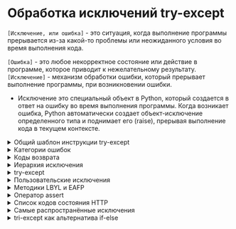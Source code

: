 # Обработка исключений try-except

`[Исключение, или ошибка]` - это ситуация, когда выполнение программы прерывается из-за какой-то проблемы или неожиданного условия во время выполнения кода.

`[Ошибка]` - это любое некорректное состояние или действие в программе, которое приводит к нежелательному результату. 
`[Исключение]` - механизм обработки ошибки, который прерывает выполнение программы, при возникновении ошибки. 

- Исключение это специальный объект в Python, который создается в ответ на ошибку во время выполнения программы. Когда возникает ошибка, Python автоматически создает объект-исключение определенного типа и поднимает его (raise), прерывая выполнение кода в текущем контексте.

<details>
  <summary>Общий шаблон инструкции try-except</summary>

```
try:
    # контролируемый код
except тип_ошибки_1:
    # код обработки ошибки (исключения)
except тип_ошибки_2:
    # код обработки ошибки (исключения)
...
except тип_ошибки_n:
    # код обработки ошибки (исключения)
else:
    # код для случая, если ошибки не было
finally:
    # код, который выполняется всегда
```

#

</details>








<details>
  <summary>Категории ошибок</summary>  
  
### Выделяют три основные категории ошибок:

<details>
  <summary>Синтаксическая ошибка</summary>  
  
 `[Синтаксическая ошибка]` -  это ошибка, возникающая из-за нарушения синтаксиса языка (Неправильное использование ключевых слов, операторов, скобок или отсутствия необходимых элементов, таких как двоеточия, запятые и т. д.).
 
<details>
  <summary>Основные исключения</summary>

- `SyntaxError`: Это наиболее общее исключение, которое возникает, когда Python не может распознать ваш код из-за ошибки в синтаксисе. Например, забытый двоеточие в конце условия или цикла.
- `IndentationError`: Это возникает, когда отступы в вашем коде не согласованы правильно. Python требует правильного выравнивания для обозначения блоков кода.
- `NameError`: Если вы пытаетесь использовать переменную, которая не была определена, Python вызовет это исключение.
- `TypeError`: Это происходит, когда вы пытаетесь выполнить операцию с объектом несовместимого типа.
- `ZeroDivisionError`: Когда попытка деления на ноль происходит
- `IndentationError`: Ошибка вызвана неправильным форматированием или выравниванием кода.
- `TabError`: Возникает, когда комбинируются табуляция и пробелы для создания отступов в коде.
- `ValueError`: Возникает, когда функция получает аргумент правильного типа, но с недопустимым значением.
</details>

</details>
<details>
  <summary>Ошибки времени выполнения</summary>

`[Ошибки времени выполнения]` - возникает, когда программа сталкивается с непредвиденной ситуацией во время выполнения, которая препятствует ее нормальному завершению (некорректные данные, неправильное использование функций или методов, или недоступность ресурсов).
<details>
  <summary>Основные исключения</summary>

1. `OverflowError`: Возникает, когда результат арифметической операции слишком велик для представления.
2. `IndexError`: Возникает, когда индекс последовательности находится вне допустимого диапазона.
3. `KeyError`: Возникает, когда словарь не содержит указанного ключа.
4. `FileNotFoundError`: Возникает, когда пытаемся открыть файл, который не существует.
5. `AttributeError`: Возникает, когда объект не имеет требуемого атрибута.
6. `ImportError`: Возникает, когда не удается импортировать модуль или его атрибут.
7. `MemoryError`: Возникает, когда недостаточно памяти для выполнения операции.
8. `KeyboardInterrupt`: Возникает, когда пользователь прерывает выполнение программы с клавиатуры (например, нажатием Ctrl+C).
9. `StopIteration`: Возникает, когда метод next() итератора вызывается, но итератор исчерпан.
10. `TypeError`: Возникает, когда операция применяется к объекту несовместимого типа.
11. `AssertionError`: Возникает, когда утверждение assert не проходит.
12. `RuntimeError`: Общее исключение для ошибок времени выполнения, которые не вписываются в другие категории.

</details>

</details>
<details>
  <summary>Логические ошибки</summary>

  `[Логические ошибки]` - (ошибка проектирования или ошибка алгоритма) - это ошибка в логике программы, которая приводит к некорректным результатам, хотя синтаксически и семантически код может быть правильным. Такие ошибки не вызывают исключений, потому что код технически выполняется без ошибок, но результат его работы не соответствует ожидаемому поведению.

</details>

#

</details>
<details>
  <summary>Коды возврата</summary>
  
- `[Код возврата]` - (код завершения или код возврата из процесса) - это целочисленное значение, возвращаемое программой при ее завершении. Этот код представляет собой способ сообщить вызывающему процессу или системе операций об успешном или неуспешном завершении программы и может содержать информацию о том, были ли выполнены какие-либо операции успешно или нет

<details>
  <summary>Пример</summary>

Метод `find()` используется для поиска подстроки в строке и возвращает индекс первого вхождения этой подстроки в строке. Если подстрока не найдена, метод возвращает -1. 
```
sentence = "Пример строки для поиска"
substring1 = "уют"
substring2 = 'строки'

index1 = sentence.find(substring1)
index2 = sentence.find(substring2)
print(index1) # -1
print(index2) # 7 
```
</details>

#

</details>
<details>
  <summary>Иерархия исключения</summary>

- `[BaseException]` - базовый класс самого верхнего уровня для всех прочих классов исключений.

- `[Exception]` - азовый класс для большинства встроенных в Python исключений.

- `[issubclass()]` - функция Для проверки родства классов исключений.
```
print(issubclass(IndexError, LookupError)) # True
```
- Если используется несколько блоков `except`, то первыми нужно указывать наиболее конкретные.
```
try:
    nums = [10, 5, 20, 25]
    print(nums[100])
except Exception:
    print('Произошла ошибка!')
except (KeyError, IndexError):
    print('Ошибка связанная с индексом!')
```

- Если нужен доступ к сгенерированному исключению как к объекту, то используется специальный синтаксис.
```
except (KeyError, IndexError) as err:
    pass

err - сгенерированный объект исключения.
```

- `[dir()]` - встроенная функция, позволяет посмотреть все все атрибуты объекта сгенерированного исключения.

<details>
  <summary>Иерархия исключений в Python</summary>

```
BaseException
 +-- SystemExit
 +-- KeyboardInterrupt
 +-- GeneratorExit
 +-- Exception
      +-- StopIteration
      +-- StopAsyncIteration
      +-- ArithmeticError
      |    +-- FloatingPointError
      |    +-- OverflowError
      |    +-- ZeroDivisionError
      +-- AssertionError
      +-- AttributeError
      +-- BufferError
      +-- EOFError
      +-- ImportError
           +-- ModuleNotFoundError
      +-- LookupError
      |    +-- IndexError
      |    +-- KeyError
      +-- MemoryError
      +-- NameError
      |    +-- UnboundLocalError
      +-- OSError
      |    +-- BlockingIOError
      |    +-- ChildProcessError
      |    +-- ConnectionError
      |    |    +-- BrokenPipeError
      |    |    +-- ConnectionAbortedError
      |    |    +-- ConnectionRefusedError
      |    |    +-- ConnectionResetError
      |    +-- FileExistsError
      |    +-- FileNotFoundError
      |    +-- InterruptedError
      |    +-- IsADirectoryError
      |    +-- NotADirectoryError
      |    +-- PermissionError
      |    +-- ProcessLookupError
      |    +-- TimeoutError
      +-- ReferenceError
      +-- RuntimeError
      |    +-- NotImplementedError
      |    +-- RecursionError
      +-- SyntaxError
      |    +-- IndentationError
      |         +-- TabError
      +-- SystemError
      +-- TypeError
      +-- ValueError
      |    +-- UnicodeError
      |         +-- UnicodeDecodeError
      |         +-- UnicodeEncodeError
      |         +-- UnicodeTranslateError
      +-- Warning
           +-- DeprecationWarning
           +-- PendingDeprecationWarning
           +-- RuntimeWarning
           +-- SyntaxWarning
           +-- UserWarning
           +-- FutureWarning
           +-- ImportWarning
           +-- UnicodeWarning
           +-- BytesWarning
           +-- ResourceWarning
```
</details>

#

</details>
<details>
  <summary>try-except</summary>

Конструкция `try-except` используется для обработки исключений в Python.

- `try`: Здесь помещается код, который может вызвать исключение.
- `except`: Если в блоке try произошло исключение, то выполнение кода переходит в блок except. Этот блок содержит код, который будет выполнен при возникновении исключения.
<details>
  <summary>Пример</summary>

```
try:
    result = 10 / 0 # Деление на ноль - ошибка и исключение ZeroDivisionError
except ZeroDivisionError:
    print("Деление на ноль!")
```
В блоке `try` происходит ошибка изза деления на ноль. Эта ошибка вызывает исключение `ZeroDivisionError`, которое обрабатывается в блоке `except`.
</details>
<details>
  <summary>Логика</summary>

Простыми словами:  
  
Конструкция try-except выступает в роли отсеивателя ошибок.  
  
В блок `try` помешается потенциально уязвимый к ошибкам код. 

Либо код отрабатывает без ошибок и программа продолжает работу в штатном режиме.  

Либо происходит ошибка, вызывается исключение, которое обрабатывается в блоке `except`.  

Блок `except` содержет код, который выполняется в случае возникновения ошибки.  

После выполнения кода в блоке `except` программа продолжает свое выполнение.  
</details>
<details>
  <summary>Обработка нескольких исключений</summary>
Если нужно обработать несколько типов исключений, можно использовать несколько блоков except или один блок except с перечислением исключений через запятую:

```
try:
    # контролируемый код
except тип_ошибки_1:
    # код обработки ошибки (исключения)
except тип_ошибки_2:
    # код обработки ошибки (исключения)
...
except тип_ошибки_n:
    # код обработки ошибки (исключения)
```
Или
```
try:
    # контролируемый код
except (тип_ошибки_1, тип_ошибки_2, ...):
    # обработка тип_ошибки_1 и(или) тип_ошибки_2
```

При обработке нескольких исключений, их нужно обрабатывать в порядке вероятности возникновения.

Первым обрабатывается наиболее конкретное исключение с наибольшей вероятностью возникновения.

Далее более общие исключения с меньшей вероятностью возникновения.

В ином варианте, общие исключения обработаются, затмив тем самым обработку более конкретного исключения.
</details>
<details>
  <summary>Не обязательные блоки else и finally</summary>

- `[else]` - располагается после всех блоков `except`. Выполняется только в том случае, если в боке `try` небыло ошибок.
- `[finaly]` - блок `finaly` располагается в самом конце конструкции `try-except` и выполняется вне зависимости произошла ошибка или нет.

     - Блок finally будет выполнен, даже если блок try содержит break, continue, return
     - При обработке ошибок внутри функции, блок  finally выполняется до инструкции return вне зависимости от их расположения в функции.

 <details>
  <summary>Шаблон использования</summary>

```
try:
    # контролируемый код
except тип_ошибки_1:
    # код обработки ошибки (исключения)
except тип_ошибки_2:
    # код обработки ошибки (исключения)
...
except тип_ошибки_n:
    # код обработки ошибки (исключения)
else:
    # код для случая, если ошибки не было
finally:
    # код, который выполняется всегда
```
</details>


</details>
<details>
  <summary>Исключение как объект</summary>

В Python все исключения являются подклассами (наследниками) базового класса `Exception` и являются объектами-исключений;

Эти объекты создаются при возникновении ошибки и содержат информацию о типе ошибки и контексте, в котором ошибка произошла;

Когда возникает ошибка, Python создает экземпляр соответствующего класса (объект-исключение) и передает его в блок except, где мы можем получить доступ к этому объекту и использовать его для вывода информации о возникшей ошибке;

```
try:
    # Попытка выполнить некорректное деление
    result = 10 / 0
except ZeroDivisionError as e:
    # Обработка исключения сохранения его как объект и вывод на печатьƒ
    print(e)  # division by zero
```


</details>





<details>
  <summary>Оператор raise</summary>

- `[raise]` - оператор позволяющий вручную возбуждать исключения при определённых условиях.

- Оператор `raise` используется для создания и возбуждения исключений  не входящих в класс `Exception`. Мы создаём при помощи оператора  `raise`  кастомное исключение и обрабатываем его блоком `try-except`.

- Информацию о перехвачены исключениях можно помещать в переменные при помощи ключевого слова `as` 
```
try:
  ...
  raise ...(...)
except Exception as err:
  ...
```
- Ключевое слово as используется в блоке except для связывания информации об исключении с переменной. Таким образом, мы можем использовать эту переменную для доступа к информации об исключении;

#

Конструктор любого исключения принимает переменное количество аргументов; 

Для того чтобы получить указанные значения, мы используем атрибут `args`, который является кортежем;

Синтаксис: 
```
raise [Exception]
raise [Exception(argument)]
raise [Exception(argument)] from [AnotherException]
```
   * `Exception` - класс исключения или объект исключения, которое нужно возбудить.
   * `argument` - это дополнительная информация, которую вы можете передать в исключение. 
   * `from [AnotherException]` - указание на другое исключение, от которого возбуждается текущее исключение (опционально)

1. Во первом варианте оператора raise указывается только название класса исключения.
```
raise ValueError
```
2. Во втором варианте оператора raise указывается экземпляр класса возбуждаемого исключения с аргументами при необходимости. Аргументов может быть несколько.
```
raise ValueError('Oпиcaниe исключения', 'Oпиcaниe исключения', ...)
```
<details>
  <summary>3. Третий вариант требует более детального разбора</summary>
  
`raise [Exception(argument)] from [AnotherException]`  

Конструкция `raise [Exception(argument)] from [AnotherException]` используется в Python для возбуждения исключения и указания на связанное исключение, которое может быть причиной первичного исключения.  

1. `raise [Exception(argument)]`:
    - Это базовая форма оператора raise, где [Exception(argument)] представляет собой класс исключения или объект исключения, которое мы хотим возбудить. [argument] - дополнительная информация об исключении. Например:  
```
raise ValueError("Некорректное значение!")
```
2. `from [AnotherException]`:
    - Это часть конструкции, указывающая на другое исключение, которое стало причиной возникновения текущего исключения. [AnotherException] - класс или объект другого исключения, от которого возникло текущее исключение.  
  
Пример:  

Предположим, у вас есть функция, которая пытается прочитать содержимое файла и выполнить какие-то операции с этим содержимым. Если файл не может быть прочитан, вы хотите вызвать пользовательское исключение FileProcessingError и указать на связанное исключение IOError.

```
def process_file(file_path):
    try:
        with open(file_path, 'r') as file:
            content = file.read()
            # Предположим, что здесь происходят какие-то операции с содержимым файла
            print("Файл успешно обработан.")
            # Ошибка ввода-вывода, такая как невозможность открыть несуществующий файл.
    except IOError as e:
        # Если не удалось прочитать файл, возбудим исключение FileProcessingError и укажем на связанное исключение IOError
        raise FileProcessingError(f"Ошибка обработки файла: {file_path}") from e

# Определяем пользовательское исключение FileProcessingError
class FileProcessingError(Exception):
    pass

# Пример использования функции
file_path = "несуществующий_файл.txt"
try:
    process_file(file_path)
except FileProcessingError as e:
    print(e)

В этом примере, если при попытке прочитать файл возникает исключение IOError,
мы вызываем пользовательское исключение FileProcessingError с дополнительной информацией о файле и указываем на связанное исключение e.
Это позволяет нам сохранить контекст ошибки и предоставить более информативное сообщение об ошибке.
```

</details>

</details>

#

</details>





<details>
  <summary>Пользовательские исключения</summary>

Для создания собственного типа исключения необходимо создать класс, являющийся потомком (наследником) одного из уже существующего типа исключения.  

Самым верным вариантом для наследовния является класс Exception.

```
class NegativeAgeError(Exception):
    pass
```
Приведённый код описывает новый тип исключения с именем NegativeAgeError, который является потомком класса Exception.  

#

<details>
  <summary>Оператор raise</summary>

Оператор raise используется для возбуждения исключения с целью сигнализировать об ошибочной ситуации в программе. При вызове raise выполнение текущего блока кода прерывается, и управление передается ближайшему блоку except, способному обработать данное исключение.

Синтаксис:
```
raise [ExceptionType[(args)]]
```

- ExceptionType – класс исключения, который нужно возбудить. Это может быть как встроенное исключение (например, ValueError, TypeError), так и пользовательское (наследованное от Exception).
- (args) – необязательные аргументы, которые передаются конструктору исключения и могут содержать сообщение об ошибке или другие данные.

#

Примеры использования:

Встроенное исключение:

```
def divide(a, b):    if b == 0:
        raise ZeroDivisionError("Деление на ноль невозможно")    return a / b
try:
    result = divide(10, 0)except ZeroDivisionError as e:
    print(e)
```

#

Пользовательское исключение
1) Определение пользовательского класса исключения:
```
class MyCustomError(Exception):
    pass
```

2) Использование raise для возбуждения пользовательского исключения:
```
def check_value(x):
    if x < 0:
        raise MyCustomError("Значение не может быть отрицательным")
    return x
```

3) Обработка пользовательского исключения:
```
try:
    result = check_value(-5)
except MyCustomError as e:
    print(f"Произошла ошибка: {e}")
```
Повторное возбуждение исключения:

Иногда необходимо повторно возбудить перехваченное исключение. Это можно сделать, используя raise без аргументов внутри блока except
```
try:
    result = check_value(-5)
except MyCustomError as e:
    print(f"Произошла ошибка: {e}")
    raise  # Повторное возбуждение исключения
```

Таким образом, raise – мощный инструмент для управления потоком выполнения программы при возникновении ошибок, позволяющий сигнализировать об ошибках и передавать управление соответствующим обработчикам.


</details>



Класс Exception содержит весь необходимый функционал, позволяющий работать с исключениями, поэтому в большинстве случаев достаточно создать пустой класс, который является потомком класса Exception.
```
class NegativeAgeError(Exception):
    pass

try:
    print('Введите свой возраст')
    age = int(input())
    if age < 0:
        raise NegativeAgeError('Возраст не может быть отрицательным')
    print('Ваш возраст равен', age)
except ValueError:
    print('Возраст должен быть числом')
except NegativeAgeError as e:
    print(e)
```
#

</details>






<details>
  <summary>Методики LBYL и EAFP</summary>

При написании программного кода, который может потенциально возбуждать исключения, существуют два основных подхода:

* `LBYL` (Look Before You Leap) — посмотри перед прыжком; - Использование конструкции if-else для проверки условия.
* `EAFP` (Easier to Ask Forgiveness than Permission) — проще извиниться, чем спрашивать разрешение; Обрабатывает исключение конструкцией try-except когда это легче, чер проверить условие.

Приведенный ниже код

```
data = {'Timur': 29, 'Ivan': 54}

data['Anri'] += 1
```

Приводит к возникновению исключения KeyError, поскольку ключ Anri отсутствует в словаре.
Мы можем исправить такой код двумя способами.

#

`LBYL`:  Перестраховаться и заранее проверить, что все получится. Это идеология LBYL-подхода. Сначала посмотрели, убедились, что все в порядке, только потом сделали.

```
data = {'Timur': 29, 'Ivan': 54}

if 'Anri' in data:
    data['Anri'] += 1
else:
    print('Ключ Anri отсутствует в словаре.')
```

#

`EAFP`: Мы можем описывать только главный алгоритм, рассчитывая, что все будет хорошо. Но при таком подходе необходимо прописать действия с исключениями (иногда разных типов). Это суть подхода EAFP.

```
data = {'Timur': 29, 'Ivan': 54}

try:
    data['Anri'] += 1
except KeyError:
    print('Ключ Anri отсутствует в словаре.')
```
#

</details>






<details>
  <summary>Оператор assert</summary>

`Оператор assert` – это встроенный оператор используемый для проверки того, является ли заданное утверждение истинным или ложным.  

Если утверждение истинно, то ничего не происходит и выполняется следующая строка кода.  

Если же утверждение ложно, оператор assert останавливает выполнение программы и подобно оператору raise возбуждает исключение AssertionError.

Синтаксис:
```
assert <утверждение>, <Дополнительная к исключению информация>
```
<details>
  <summary>Пример 1</summary>

```
age = 29                # возраст человека

assert age > 0, 'Возраст должен быть положительным числом'
```

Оператор `assert` используется для проверки того, является ли возраст положительным числом.  

В данном случае утверждение `age > 0` истинно, поэтому оператор assert ничего не делает.  

Если бы переменная age имела отрицательное значение, то оператором `assert` было бы возбуждено исключение `AssertionError`
</details>
<details>
  <summary>Пример 2</summary>

```
num1 = 20
num2 = 0

assert num2 != 0, 'Делитель равен нулю.'

print('Частное равно:', num1 / num2)
```

Оператор `assert` используется для проверки того, не равен ли нулю делитель.  

В данном случае утверждение `num2 != 0` ложно, поэтому оператором `assert` будет возбуждено исключение `AssertionError` вместе с добавленным нами сообщением.

Если изменить значение переменной `num2` на `10` и выполнить нашу программу снова, то на этот раз утверждение `num2 != 0` окажется истинным и исключение возбуждено не будет. 

Таким образом, на экран выведется результат деления: `Частное равно: 2.0`
</details>

#

- `Оператор assert` — это средство отладки, которое проверяет утверждение, выступающее в качестве внутренней самопроверки вашей программы;

- `Оператор assert` должен применяться только для того чтобы помогать разработчикам идентифицировать ошибки. Он не является механизмом обработки ошибок;

- `Оператор assert` может быть глобально отключен в настройках интерпретатора;

- `assert` – это именно оператор, а не функция. При использовании assert мы не указываем круглые скобки;

#

</details>








<details>
  <summary>Список кодов состояния HTTP</summary>

`Код состояния HTTP` (англ. HTTP status code) — часть первой строки ответа сервера при запросах по протоколу HTTP.  

Он представляет собой целое трёхразрядное десятичное число. Первая цифра указывает на класс состояния. За кодом ответа обычно следует отделённая пробелом поясняющая фраза на английском языке, которая разъясняет человеку причину именно такого ответа. Примеры:
```
201 Webpage Created
404 Not Found 
507 Insufficient Storage
```

#

<details>
  <summary>1xx: Informational (информационные)</summary>

В этот класс выделены коды, информирующие о процессе передачи. При работе через протокол версии 1.0 сообщения с такими кодами должны игнорироваться. В версии 1.1 клиент должен быть готов принять этот класс сообщений как обычный ответ, но серверу отправлять что-либо не нужно. Сами сообщения от сервера содержат только стартовую строку ответа и, если требуется, несколько специфичных для ответа полей заголовка. Прокси-серверы подобные сообщения должны отправлять дальше от сервера к клиенту.

- `100 Continue` — сервер удовлетворён начальными сведениями о запросе, клиент может продолжать пересылать заголовки. Появился в HTTP/1.1.

- `101 Switching Protocols` — сервер выполняет требование клиента и переключает протоколы в соответствии с указанием, данным в поле заголовка Upgrade. Сервер отправляет заголовок ответа Upgrade, указывая протокол, на который он переключился. Появился в HTTP/1.1.

- `102 Processing` — запрос принят, но на его обработку понадобится длительное время. Используется сервером, чтобы клиент не разорвал соединение из-за превышения времени ожидания. Клиент при получении такого ответа должен сбросить таймер и дожидаться следующей команды в обычном режиме. Появился в WebDAV.

- `103 Early Hints` — используется для раннего возврата части заголовков, когда заголовки полного ответа не могут быть быстро сформированы.
</details>

- `100 Continue` («продолжайте»)[3];
- `101 Switching Protocols` («переключение протоколов»)[3];
- `102 Processing` («идёт обработка»);
- `103 Early Hints` («ранняя метаинформация»);

<details>
  <summary>2xx: Success (успешно)</summary>

Сообщения данного класса информируют о случаях успешного принятия и обработки запроса клиента. В зависимости от статуса сервер может ещё передать заголовки и тело сообщения.

- `200 OK` — успешный запрос. Если клиентом были запрошены какие-либо данные, то они находятся в заголовке и/или теле сообщения. Появился в HTTP/1.0.

- `201 Created` — в результате успешного выполнения запроса был создан новый ресурс. Сервер может указать адреса (их может быть несколько) созданного ресурса в теле ответа, при этом предпочтительный адрес указывается в заголовке Location. Серверу рекомендуется указывать в теле ответа характеристики созданного ресурса и его адреса, формат тела ответа определяется заголовком Content-Type. При обработке запроса новый ресурс должен быть создан до отправки ответа клиенту, иначе следует использовать ответ с кодом 202. Появился в HTTP/1.0.

- `202 Accepted` — запрос был принят на обработку, но она не завершена. Клиенту не обязательно дожидаться окончательной передачи сообщения, так как может быть начат очень долгий процесс. Появился в HTTP/1.0.

- `203 Non-Authoritative Information` — аналогично ответу 200, но в этом случае передаваемая информация была взята не из первичного источника (резервной копии, другого сервера и т. д.) и поэтому может быть неактуальной. Появился в HTTP/1.1.

- `204 No Content` — сервер успешно обработал запрос, но в ответе были переданы только заголовки без тела сообщения. Клиент не должен обновлять содержимое документа, но может применить к нему полученные метаданные. Появился в HTTP/1.0.

- `205 Reset Content` — сервер обязывает клиента сбросить введённые пользователем данные. Тела сообщения сервер при этом не передаёт и документ обновлять не обязательно. Появился в HTTP/1.1.

- `206 Partial Content` — сервер удачно выполнил частичный GET-запрос, возвратив только часть сообщения. В заголовке Content-Range сервер указывает байтовые диапазоны содержимого. Особое внимание при работе с подобными ответами следует уделить кэшированию. Появился в HTTP/1.1. (подробнее…)

- `207 Multi-Status` — сервер передаёт результаты выполнения сразу нескольких независимых операций. Они помещаются в само тело сообщения в виде XML-документа с объектом multistatus. Не рекомендуется размещать в этом объекте статусы из серии 1xx из-за бессмысленности и избыточности. Появился в WebDAV.

- `208 Already Reported` — члены привязки DAV уже были перечислены в предыдущей части (multistatus) ответа и не включаются снова.

- `226 IM Used` — заголовок A-IM от клиента был успешно принят и сервер возвращает содержимое с учётом указанных параметров. Введено в RFC 3229 для дополнения протокола HTTP поддержкой дельта-кодирования.

</details>

- `200 OK` («хорошо»);
- `201 Created` («создано»);
- `202 Accepted` («принято»);
- `203 Non-Authoritative Information` («информация не авторитетна»);
- `204 No Content` («нет содержимого»);
- `205 Reset Content` («сбросить содержимое»);
- `206 Partial Content` («частичное содержимое»);
- `207 Multi-Status` («многостатусный»);
- `208 Already Reported` («уже сообщалось»);
- `226 IM Used` («использовано IM»).

<details>
  <summary>3xx: Redirection (перенаправление)</summary>

Коды этого класса сообщают клиенту, что для успешного выполнения операции необходимо сделать другой запрос, как правило, по другому URI. Из данного класса пять кодов 301, 302, 303, 305 и 307 относятся непосредственно к перенаправлениям. Адрес, по которому клиенту следует произвести запрос, сервер указывает в заголовке Location. При этом допускается использование фрагментов в целевом URI.

- `300 Multiple Choices` — по указанному URI существует несколько вариантов предоставления ресурса по типу MIME, по языку или по другим характеристикам. Сервер передаёт с сообщением список альтернатив, давая возможность сделать выбор клиенту автоматически или пользователю. Появился в HTTP/1.0.

- `301 Moved Permanently` — запрошенный документ был окончательно перенесен на новый URI, указанный в поле Location заголовка. Если клиент хранит данный URI, то его следует заменить на новый. Некоторые клиенты некорректно ведут себя при обработке данного кода. Появился в HTTP/1.0.

- `302 Found, 302 Moved Temporarily — запрошенный документ временно доступен по другому URI, указанному в заголовке в поле Location. Этот код может быть использован, например, при управляемом сервером согласовании содержимого. Некоторые[какие?] клиенты некорректно ведут себя при обработке данного кода. Введено в HTTP/1.0.

- `303 See Other` — документ по запрошенному URI нужно запросить по адресу в поле Location заголовка с использованием метода GET несмотря даже на то, что первый запрашивался иным методом. Этот код был введён вместе с кодом 307 для избежания неоднозначности, чтобы сервер был уверен, что следующий ресурс будет запрошен методом GET. Например, на веб-странице есть поле ввода текста для быстрого перехода и поиска. После ввода данных браузер делает запрос методом POST, включая в тело сообщения введённый текст. Если обнаружен документ с введённым названием, то сервер отвечает кодом 303, указав в заголовке Location его постоянный адрес. Тогда браузер гарантировано его запросит методом GET для получения содержимого. В противном случае сервер просто вернёт клиенту страницу с результатами поиска. Введено в HTTP/1.1.

- `304 Not Modified` — сервер возвращает такой код, если клиент запросил документ методом GET, использовал заголовок If-Modified-Since или If-None-Match и документ не изменился с указанного момента. При этом сообщение сервера не должно содержать тела. Появился в HTTP/1.0.

- `305 Use Proxy` — запрос к запрашиваемому ресурсу должен осуществляться через прокси-сервер, URI которого указан в поле Location заголовка. Данный код ответа могут использовать только исходные HTTP-сервера (не прокси). Введено в HTTP/1.1.

- `306 (зарезервировано)` — использовавшийся в ранних версиях спецификации код ответа, в настоящий момент зарезервирован. Упомянут в RFC 2616 (обновление HTTP/1.1). Согласно ранним наброскам, код означал Switch Proxy, указывая клиенту сменить используемый прокси-сервер на указанный сервером в заголовке ответа.

- `307 Temporary Redirect — запрашиваемый ресурс на короткое время доступен по другому URI, указанный в поле Location заголовка. Метод запроса (GET/POST) менять не разрешается. Например, POST-запрос должен быть отправлен по новому URI тем же методом POST. Этот код был введён вместе с 303-м вместо 302-го для избежания неоднозначности. Введено в RFC 2616 (обновление HTTP/1.1).

- `308 Permanent Redirect — запрашиваемый ресурс был окончательно перенесен на новый URI, указанный в поле Location заголовка. Метод запроса (GET/POST) менять не разрешается. Например, POST-запрос должен быть отправлен по новому URI тем же методом POST. Этот код был введён вместо 301-го для избежания неоднозначности.

</details>

- `300 Multiple Choices` («множество выборов»);
- `301 Moved Permanently` («перемещено навсегда»);
- `302 Found` («найдено»);
- `303 See Other` («смотреть другое»);
- `304 Not Modified` («не изменялось»);
- `305 Use Proxy` («использовать прокси»);
- `306 зарезервировано` (код использовался только в ранних спецификациях);
- `307 Temporary Redirect` («временное перенаправление»);
- `308 Permanent Redirect` («постоянное перенаправление»);

<details>
  <summary>4xx: Client Error (ошибка клиента)</summary>

Класс кодов 4xx предназначен для указания ошибок со стороны клиента. При использовании всех методов, кроме HEAD, сервер должен вернуть в теле сообщения гипертекстовое пояснение для пользователя.

- `400 Bad Request` — сервер обнаружил в запросе клиента синтаксическую ошибку. Появился в HTTP/1.0.

- `401 Unauthorized` — для доступа к запрашиваемому ресурсу требуется аутентификация. В заголовке ответ должен содержать поле WWW-Authenticate с перечнем условий аутентификации. Иными словами, для доступа к запрашиваемому ресурсу клиент должен представиться, послав запрос, включив при этом в заголовок сообщения поле Authorization с требуемыми для аутентификации данными. Если запрос уже включает данные для авторизации, ответ 401 означает, что в авторизации с ними отказано.

- `402 Payment Required` — предполагается использовать в будущем[когда?]. В настоящий момент[когда?] не используется. Этот код предусмотрен для платных пользовательских сервисов, и некорректно выдавать его хостинг-провайдерам, если хозяин сайта не оплатил их услуги. Зарезервирован, начиная с HTTP/1.1.

- `403 Forbidden` — сервер понял запрос, но он отказывается его выполнять из-за ограничений в доступе для клиента к указанному ресурсу. Иными словами, клиент не уполномочен совершать операции с запрошенным ресурсом. Если для доступа к ресурсу требуется аутентификация средствами HTTP, то сервер вернёт ответ 401, или 407 при использовании прокси. В противном случае ограничения были заданы администратором сервера или разработчиком веб-приложения и могут быть любыми в зависимости от возможностей используемого программного обеспечения. В любом случае серверу следует сообщить причины отказа в обработке запроса. Наиболее вероятными причинами ограничения может послужить попытка доступа к системным ресурсам веб-сервера (например, файлам .htaccess или .htpasswd) или к файлам, доступ к которым был закрыт с помощью конфигурационных файлов, требование аутентификации не средствами HTTP, например, для доступа к системе управления содержимым или разделу для зарегистрированных пользователей либо сервер не удовлетворён IP-адресом клиента, например, при блокировках. Появился в HTTP/1.0.

- `404 Not Found` — самая распространённая ошибка при пользовании Интернетом, основная причина — ошибка в написании адреса Web-страницы. Сервер понял запрос, но не нашёл соответствующего ресурса по указанному URL. Если серверу известно, что по этому адресу был документ, то ему желательно использовать код 410. Ответ 404 может использоваться вместо 403, если требуется тщательно скрыть от посторонних глаз определённые ресурсы. Появился в HTTP/1.0.

- `405 Method Not Allowed` — указанный клиентом метод нельзя применить к текущему ресурсу. В ответе сервер должен указать доступные методы в заголовке Allow, разделив их запятой. Эту ошибку сервер должен возвращать, если метод ему известен, но он не применим именно к указанному в запросе ресурсу, если же указанный метод не применим на всём сервере, то клиенту нужно вернуть код 501 (Not Implemented). Появился в HTTP/1.1.

- `406 Not Acceptable` — запрошенный URI не может удовлетворить переданным в заголовке характеристикам. Если метод был не HEAD, то сервер должен вернуть список допустимых характеристик для данного ресурса. Появился в HTTP/1.1.

- `407 Proxy Authentication Required` — ответ аналогичен коду 401 за исключением того, что аутентификация производится для прокси-сервера. Механизм аналогичен идентификации на исходном сервере. Появился в HTTP/1.1.

- `408 Request Timeout` — время ожидания сервером передачи от клиента истекло. Клиент может повторить аналогичный предыдущему запрос в любое время. Например, такая ситуация может возникнуть при загрузке на сервер объёмного файла методом POST или PUT. В какой-то момент передачи источник данных перестал отвечать, например, из-за повреждения компакт-диска или потери связи с другим компьютером в локальной сети. Пока клиент ничего не передаёт, ожидая от него ответа, соединение с сервером держится. Через некоторое время сервер может закрыть соединение со своей стороны, чтобы дать возможность другим клиентам сделать запрос. Этот ответ не возвращается, когда клиент принудительно остановил передачу по команде пользователя или соединение прервалось по каким-то иным причинам, так как ответ уже послать невозможно. Появился в HTTP/1.1.

- `409 Conflict` — запрос не может быть выполнен из-за конфликтного обращения к ресурсу. Такое возможно, например, когда два клиента пытаются изменить ресурс с помощью метода PUT. Появился в HTTP/1.1.

- `410 Gone` — такой ответ сервер посылает, если ресурс раньше был по указанному URL, но был удалён и теперь недоступен. Серверу в этом случае неизвестно и местоположение альтернативного документа (например копии). Появился в HTTP/1.1.

- `411 Length Required` — для указанного ресурса клиент должен указать Content-Length в заголовке запроса. Без указания этого поля не стоит делать повторную попытку запроса к серверу по данному URI. Такой ответ естественен для запросов типа POST и PUT. Например, если по указанному URI производится загрузка файлов, а на сервере стоит ограничение на их объём. Тогда разумней будет проверить в самом начале заголовок Content-Length и сразу отказать в загрузке, чем провоцировать бессмысленную нагрузку, разрывая соединение, когда клиент действительно пришлёт слишком объёмное сообщение. Появился в HTTP/1.1.

- `412 Precondition Failed` — возвращается, если ни одно из условных полей заголовка (If-Match и др., см. RFC 7232) запроса не было выполнено. Появился в HTTP/1.1.

- `413 Payload Too Large` — возвращается в случае, если сервер отказывается обработать запрос по причине слишком большого размера тела запроса. Сервер может закрыть соединение, чтобы прекратить дальнейшую передачу запроса. Если проблема временная, то рекомендуется в ответ сервера включить заголовок Retry-After с указанием времени, по истечении которого можно повторить аналогичный запрос. Появился в HTTP/1.1. Ранее назывался «Request Entity Too Large».

- `414 URI Too Long` — сервер не может обработать запрос из-за слишком длинного указанного URI. Такую ошибку можно спровоцировать, например, когда клиент пытается передать длинные параметры через метод GET, а не POST. Появился в HTTP/1.1. Ранее назывался «Request-URI Too Long».

- `415 Unsupported Media Type` — по каким-то причинам сервер отказывается работать с указанным типом данных при данном методе. Появился в HTTP/1.1.

- `416 Range Not Satisfiable` — в поле Range заголовка запроса был указан диапазон за пределами ресурса и отсутствует поле If-Range. Если клиент передал байтовый диапазон, то сервер может вернуть реальный размер в поле Content-Range заголовка. Данный ответ не следует использовать при передаче типа multipart/byteranges[источник не указан 4429 дней]. Введено в RFC 2616 (обновление HTTP/1.1). Ранее назывался «Requested Range Not Satisfiable».

- `417 Expectation Failed` — по каким-то причинам сервер не может удовлетворить значению поля Expect заголовка запроса. Введено в RFC 2616 (обновление HTTP/1.1).

- `418 I’m a teapot` — Этот код был введен в 1998 году как одна из традиционных первоапрельских шуток IETF в RFC 2324, Hyper Text Coffee Pot Control Protocol. Данный код поддерживается большинством реальных серверов.

- `419 Authentication Timeout (not in RFC 2616) — Этого кода нет в RFC 2616, используется в качестве альтернативы коду 401, которые прошли проверку подлинности, но лишены доступа к определённым ресурсам сервера. Обычно код отдается, если CSRF-токен устарел или оказался некорректным.

- `421 Misdirected Request` — запрос был перенаправлен на сервер, не способный дать ответ.

- `422 Unprocessable Entity` — сервер успешно принял запрос, может работать с указанным видом данных (например, в теле запроса находится XML-документ, имеющий верный синтаксис), однако имеется какая-то логическая ошибка, из-за которой невозможно произвести операцию над ресурсом. Введено в WebDAV.

- `423 Locked` — целевой ресурс из запроса заблокирован от применения к нему указанного метода. Введено в WebDAV.

- `424 Failed Dependency` — реализация текущего запроса может зависеть от успешности выполнения другой операции. Если она не выполнена и из-за этого нельзя выполнить текущий запрос, то сервер вернёт этот код. Введено в WebDAV.

- `425 Too Early` — сервер не готов принять риски обработки «ранней информации». Введено в RFC 8470 для защиты от атак повторения при использовании 0-RTT в TLS 1.3.

- `426 Upgrade Required` — сервер указывает клиенту на необходимость обновить протокол. Заголовок ответа должен содержать правильно сформированные поля Upgrade и Connection. Введено в RFC 2817 для возможности перехода к TLS посредством HTTP.

- `428 Precondition Required` — сервер указывает клиенту на необходимость использования в запросе заголовков условий, наподобие If-Match. Введено в черновике стандарта RFC 6585.

- `429 Too Many Requests` — клиент попытался отправить слишком много запросов за короткое время, что может указывать, например, на попытку DDoS-атаки. Может сопровождаться заголовком Retry-After, указывающим, через какое время можно повторить запрос. Введено в черновике стандарта RFC 6585.

- `431 Request Header Fields Too Large` — Превышена допустимая длина заголовков. Сервер не обязан отвечать этим кодом, вместо этого он может просто сбросить соединение. Введено в черновике стандарта RFC 6585.

- `449 Retry With` — возвращается сервером, если для обработки запроса от клиента поступило недостаточно информации. При этом в заголовок ответа помещается поле Ms-Echo-Request. Введено корпорацией Microsoft для WebDAV. В настоящий момент[когда?] используется как минимум программой Microsoft Money.

- `451 Unavailable For Legal Reasons` — доступ к ресурсу закрыт по юридическим причинам, например, по требованию органов государственной власти или по требованию правообладателя в случае нарушения авторских прав. Введено в черновике IETF за авторством Google, при этом код ошибки является отсылкой к роману Рэя Брэдбери «451 градус по Фаренгейту». Был добавлен в стандарт 21 декабря 2015 года.

- `499 Client Closed Request` — нестандартный код, предложенный и используемый nginx для случаев, когда клиент закрыл соединение, пока nginx обрабатывал запрос.
</details>

- `400 Bad Request` («неправильный, некорректный запрос»);
- `401 Unauthorized` («не авторизован»);
- `402 Payment Required` («необходима оплата») — зарезервировано для использования в будущем;
- `403 Forbidden` («запрещено (не уполномочен)»);
- `404 Not Found` («не найдено»);
- `405 Method Not Allowed` («метод не поддерживается»);
- `406 Not Acceptable` («неприемлемо»);
- `407 Proxy Authentication Required` («необходима аутентификация прокси»);
- `408 Request Timeout` («истекло время ожидания»);
- `409 Conflict` («конфликт»);
- `410 Gone` («удалён»);
- `411 Length Required` («необходима длина»);
- `412 Precondition Failed` («условие ложно»);
- `413 Payload Too Large` («полезная нагрузка слишком велика»);
- `414 URI Too Long` («URI слишком длинный»);
- `415 Unsupported Media Type` («неподдерживаемый тип данных»);
- `416 Range Not Satisfiable` («диапазон не достижим»);
- `417 Expectation Failed` («ожидание не оправдалось»);
- `418 I’m a teapot` («я — чайник»);
- `419 Authentication Timeout` (not in RFC 2616) («обычно ошибка проверки CSRF»);
- `421 Misdirected Request`;
- `422 Unprocessable Entity` («необрабатываемый экземпляр»);
- `423 Locked` («заблокировано»);
- `424 Failed Dependency` («невыполненная зависимость»);
- `425 Too Early` («слишком рано»);
- `426 Upgrade Required` («необходимо обновление»);
- `428 Precondition Required` («необходимо предусловие»);
- `429 Too Many Requests` («слишком много запросов»);
- `431 Request Header Fields Too Large` («поля заголовка запроса слишком большие»);
- `449 Retry With` («повторить с»);
- `451 Unavailable For Legal Reasons` («недоступно по юридическим причинам»);
- `499 Client Closed Request` (клиент закрыл соединение);

<details>
  <summary>5xx: Server Error (ошибка сервера)</summary>

Коды 5xx выделены под случаи необработанных исключений при выполнении операций на стороне сервера. Для всех ситуаций, кроме использования метода HEAD, сервер должен включать в тело сообщения объяснение, которое клиент отобразит пользователю.

- `500 Internal Server Error` — любая внутренняя ошибка сервера, которая не входит в рамки остальных ошибок класса. Появился в HTTP/1.0.

- `501 Not Implemented` — сервер не поддерживает возможностей, необходимых для обработки запроса. Типичный ответ для случаев, когда сервер не понимает указанный в запросе метод. Если же метод серверу известен, но он не применим к данному ресурсу, то нужно вернуть ответ 405. Появился в HTTP/1.0.

- `502 Bad Gateway` — сервер, выступая в роли шлюза или прокси-сервера, получил недействительное ответное сообщение от вышестоящего сервера. Появился в HTTP/1.0.

- `503 Service Unavailable` — сервер временно не имеет возможности обрабатывать запросы по техническим причинам (обслуживание, перегрузка и прочее). В поле Retry-After заголовка сервер может указать время, через которое клиенту рекомендуется повторить запрос. Хотя во время перегрузки очевидным кажется сразу разрывать соединение, эффективней может оказаться установка большого значения поля Retry-After для уменьшения частоты избыточных запросов. Появился в HTTP/1.0.

- `504 Gateway Timeout` — сервер в роли шлюза или прокси-сервера не дождался ответа от вышестоящего сервера для завершения текущего запроса. Появился в HTTP/1.1.

- `505 HTTP Version Not Supported` — сервер не поддерживает или отказывается поддерживать указанную в запросе версию протокола HTTP. Появился в HTTP/1.1.

- `506 Variant Also Negotiates` — в результате ошибочной конфигурации выбранный вариант указывает сам на себя, из-за чего процесс связывания прерывается. Экспериментальное. Введено в RFC 2295 для дополнения протокола HTTP технологией Transparent Content Negotiation.

- `507 Insufficient Storage` — не хватает места для выполнения текущего запроса. Проблема может быть временной. Введено в WebDAV.

- `508 Loop Detected` — операция отменена, так как сервер обнаружил бесконечный цикл при обработке запроса без ограничения глубины. Введено в WebDAV.

- `508 Resource Limit Reached` — вариант ошибки 508 в CloudLinux, возникающий при исчерпании лимитов хостинга.

- `509 Bandwidth Limit Exceeded` — используется при превышении веб-площадкой отведённого ей ограничения на потребление трафика. В данном случае владельцу площадки следует обратиться к своему хостинг-провайдеру. В настоящий момент данный код не описан ни в одном RFC и используется только модулем «bw/limited», входящим в панель управления хостингом cPanel, где и был введён.

- `510 Not Extended` — на сервере отсутствует расширение, которое желает использовать клиент. Сервер может дополнительно передать информацию о доступных ему расширениях. Введено в RFC 2774 для дополнения протокола HTTP поддержкой расширений.

- `511 Network Authentication Required` — этот ответ посылается не сервером, которому был предназначен запрос, а сервером-посредником — например, сервером провайдера — в случае, если клиент должен сначала авторизоваться в сети, например, ввести пароль для платной точки доступа к Интернету. Предполагается, что в теле ответа будет возвращена Web-форма авторизации или перенаправление на неё. Введено в черновике стандарта RFC 6585.

- `520 Unknown Error`, возникает когда сервер CDN не смог обработать ошибку веб-сервера; нестандартный код CloudFlare.

- `521 Web Server Is Down`, возникает когда подключения CDN отклоняются веб-сервером; нестандартный код CloudFlare.

- `522 Connection Timed Out`, возникает когда CDN не удалось подключиться к веб-серверу; нестандартный код CloudFlare.

- `523 Origin Is Unreachable`, возникает когда веб-сервер недостижим; нестандартный код CloudFlare.

- `524 A Timeout Occurred`, возникает при истечении тайм-аута подключения между сервером CDN и веб-сервером; нестандартный код CloudFlare.

- `525 SSL Handshake Failed`, возникает при ошибке рукопожатия SSL между сервером CDN и веб-сервером; нестандартный код CloudFlare.

- `526 Invalid SSL Certificate`, возникает когда не удаётся подтвердить сертификат шифрования веб-сервера; нестандартный код CloudFlare.
</details>

- `500 Internal Server Error` («внутренняя ошибка сервера»);
- `501 Not Implemented` («не реализовано»);
- `502 Bad Gateway` («плохой, ошибочный шлюз»);
- `503 Service Unavailable` («сервис недоступен»);
- `504 Gateway Timeout` («шлюз не отвечает»);
- `505 HTTP Version Not Supported` («версия HTTP не поддерживается»);
- `506 Variant Also Negotiates` («вариант тоже проводит согласование»);
- `507 Insufficient Storage` («переполнение хранилища»);
- `508 Loop Detected` («обнаружено бесконечное перенаправление»);
- `509 Bandwidth Limit Exceeded` («исчерпана пропускная ширина канала»);
- `510 Not Extended` («не расширено»);
- `511 Network Authentication Required` («требуется сетевая аутентификация»);
- `520 Unknown Error` («неизвестная ошибка»);
- `521 Web Server Is Down` («веб-сервер не работает»);
- `522 Connection Timed Out` («соединение не отвечает»);
- `523 Origin Is Unreachable` («источник недоступен»);
- `524 A Timeout Occurred` («время ожидания истекло»);
- `525 SSL Handshake Failed` («квитирование SSL не удалось»);
- `526 Invalid SSL Certificate` («недействительный сертификат SSL»);

</details>
</details>

<details>
  <summary>Самые распространённые исключения</summary>


1) Exception: Базовый класс для всех исключений.
2) AttributeError: Возникает при попытке доступа к несуществующему атрибуту объекта.
3) IndexError: Возникает при попытке доступа к несуществующему индексу в последовательности (например, списке или строке).
4) KeyError: Возникает при попытке доступа к несуществующему ключу в словаре.
5) NameError: Возникает при попытке использования несуществующей переменной.
6) TypeError: Возникает при попытке выполнения операции на объектах неподдерживаемых типов.
7) ValueError: Возникает при попытке передачи функции аргумента неподдерживаемого значения.
8) ZeroDivisionError: Возникает при попытке деления на ноль.
9) FileNotFoundError: Возникает при попытке открытия несуществующего файла.
10) IOError: Возникает при общей ошибке ввода-вывода.
11) ImportError: Возникает при попытке импорта несуществующего модуля.
12) ModuleNotFoundError: Специфический подтип ImportError, возникающий при попытке импорта несуществующего модуля.
13) OSError: Возникает при системных ошибках операционной системы.
14) MemoryError: Возникает при исчерпании памяти.
15) StopIteration: Возникает для обозначения конца итерации.
16) KeyboardInterrupt: Возникает при прерывании программы с помощью клавиатурного ввода (например, Ctrl+C).
17) RuntimeError: Общее исключение, возникающее при ошибках, не подпадающих под другие категории.

</details>

<details>
  <summary>tri-except как альтернатива if-else</summary>

Использование обработки исключений как альтернативы конструкции if-else называется "EAFP" (Easier to Ask for Forgiveness than Permission). Этот подход часто используется в Python и может сделать код более читабельным и лаконичным.

Пример использования if-else:

Рассмотрим пример, где используется if-else для проверки существования ключа в словаре:
```
my_dict = {'a': 1, 'b': 2}
if 'c' in my_dict:    value = my_dict['c']
else:
    value = 'default value'
print(value)
```
Альтернативный пример с использованием обработки исключений
Теперь рассмотрим, как этот же пример можно переписать, используя обработку исключений:

```
my_dict = {'a': 1, 'b': 2}
try:    value = my_dict['c']
except KeyError:    value = 'default value'
print(value)
```

</details>
